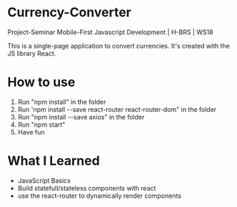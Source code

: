 # Currency-Converter

Project-Seminar Mobile-First Javascript Development | H-BRS | WS18

This is a single-page application to convert currencies.
It's created with the JS library React.

# How to use

1. Run "npm install" in the folder
2. Run 'npm install --save react-router react-router-dom" in the folder
3. Run "npm install --save axios" in the folder
4. Run "npm start"
5. Have fun

# What I Learned
- JavaScript Basics
- Build statefull/stateless components with react
- use the react-router to dynamically render components 

